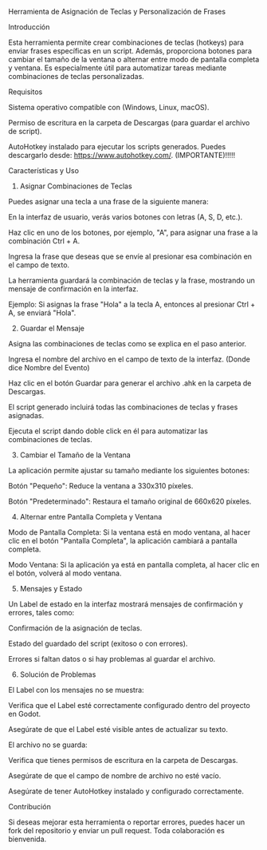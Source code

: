 Herramienta de Asignación de Teclas y Personalización de Frases 

Introducción

Esta herramienta permite crear combinaciones de teclas (hotkeys) para enviar frases específicas en un script. Además, proporciona botones para cambiar el tamaño de la ventana o alternar entre modo de pantalla completa y ventana. Es especialmente útil para automatizar tareas mediante combinaciones de teclas personalizadas.

Requisitos

Sistema operativo compatible con (Windows, Linux, macOS).

Permiso de escritura en la carpeta de Descargas (para guardar el archivo de script).

AutoHotkey instalado para ejecutar los scripts generados. Puedes descargarlo desde: https://www.autohotkey.com/.  (IMPORTANTE)!!!!!

Características y Uso

1. Asignar Combinaciones de Teclas

Puedes asignar una tecla a una frase de la siguiente manera:

En la interfaz de usuario, verás varios botones con letras (A, S, D, etc.).

Haz clic en uno de los botones, por ejemplo, "A", para asignar una frase a la combinación Ctrl + A.

Ingresa la frase que deseas que se envíe al presionar esa combinación en el campo de texto.

La herramienta guardará la combinación de teclas y la frase, mostrando un mensaje de confirmación en la interfaz.

Ejemplo:
Si asignas la frase "Hola" a la tecla A, entonces al presionar Ctrl + A, se enviará "Hola".

2. Guardar el Mensaje

Asigna las combinaciones de teclas como se explica en el paso anterior.

Ingresa el nombre del archivo en el campo de texto de la interfaz. (Donde dice Nombre del Evento)

Haz clic en el botón Guardar para generar el archivo .ahk en la carpeta de Descargas.

El script generado incluirá todas las combinaciones de teclas y frases asignadas.

Ejecuta el script dando doble click en él para automatizar las combinaciones de teclas.

3. Cambiar el Tamaño de la Ventana

La aplicación permite ajustar su tamaño mediante los siguientes botones:

Botón "Pequeño": Reduce la ventana a 330x310 píxeles.

Botón "Predeterminado": Restaura el tamaño original de 660x620 píxeles.

4. Alternar entre Pantalla Completa y Ventana

Modo de Pantalla Completa: Si la ventana está en modo ventana, al hacer clic en el botón "Pantalla Completa", la aplicación cambiará a pantalla completa.

Modo Ventana: Si la aplicación ya está en pantalla completa, al hacer clic en el botón, volverá al modo ventana.

5. Mensajes y Estado

Un Label de estado en la interfaz mostrará mensajes de confirmación y errores, tales como:

Confirmación de la asignación de teclas.

Estado del guardado del script (exitoso o con errores).

Errores si faltan datos o si hay problemas al guardar el archivo.

6. Solución de Problemas

El Label con los mensajes no se muestra:

Verifica que el Label esté correctamente configurado dentro del proyecto en Godot.

Asegúrate de que el Label esté visible antes de actualizar su texto.

El archivo no se guarda:

Verifica que tienes permisos de escritura en la carpeta de Descargas.

Asegúrate de que el campo de nombre de archivo no esté vacío.

Asegúrate de tener AutoHotkey instalado y configurado correctamente.

Contribución

Si deseas mejorar esta herramienta o reportar errores, puedes hacer un fork del repositorio y enviar un pull request. Toda colaboración es bienvenida.

